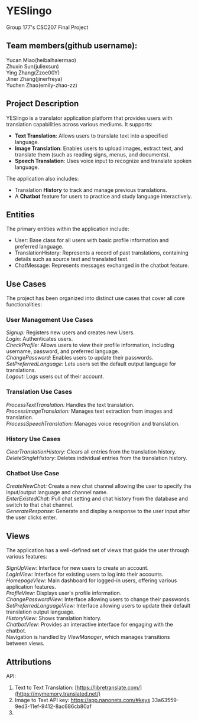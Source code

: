 # YESlingo
Group 177's CSC207 Final Project

## Team members(github username):
Yucan Miao(heibaihaiermao)\
Zhuxin Sun(juliexsun)\
Ying Zhang(Zzoe00Y)\
Jiner Zhang(jinerfreya)\
Yuchen Zhao(emily-zhao-zz)

## Project Description

YESlingo is a translator application platform that provides users with translation capabilities across various mediums. It supports:
* **Text Translation**: Allows users to translate text into a specified language.
* **Image Translation**: Enables users to upload images, extract text, and translate them (such as reading signs, menus, and documents).
* **Speech Translation**: Uses voice input to recognize and translate spoken language.

The application also includes:
* Translation **History** to track and manage previous translations.
* A **Chatbot** feature for users to practice and study language interactively.


## Entities

The primary entities within the application include:
* User: Base class for all users with basic profile information and preferred language.
* TranslationHistory: Represents a record of past translations, containing details such as source text and translated text.
* ChatMessage: Represents messages exchanged in the chatbot feature.

## Use Cases

The project has been organized into distinct use cases that cover all core functionalities:

### User Management Use Cases

_Signup:_ Registers new users and creates new Users.\
_Login:_ Authenticates users.\
_CheckProfile:_ Allows users to view their profile information, including username, password, and preferred language.\
_ChangePassword:_ Enables users to update their passwords.\
_SetPreferredLanguage:_ Lets users set the default output language for translations.\
_Logout:_ Logs users out of their account.

### Translation Use Cases

_ProcessTextTranslation:_ Handles the text translation.\
_ProcessImageTranslation:_ Manages text extraction from images and translation.\
_ProcessSpeechTranslation:_ Manages voice recognition and translation.

### History Use Cases

_ClearTranslationHistory:_ Clears all entries from the translation history.\
_DeleteSingleHistory_: Deletes individual entries from the translation history.

### Chatbot Use Case

_CreateNewChat:_ Create a new chat channel allowing the user to specify the input/output language and channel name. \
_EnterExistedChat:_ Pull chat setting and chat history from the database and switch to that chat channel.\
_GenerateResponse:_ Generate and display a response to the user input after the user clicks enter.

## Views

The application has a well-defined set of views that guide the user through various features:

_SignUpView:_ Interface for new users to create an account.\
_LogInView:_ Interface for existing users to log into their accounts.\
_HomepageView:_ Main dashboard for logged-in users, offering various application features.\
_ProfileView:_ Displays user's profile information.\
_ChangePasswordView:_ Interface allowing users to change their passwords.\
_SetPreferredLanguageView:_ Interface allowing users to update their default translation output language.\
_HistoryView:_ Shows translation history.\
_ChatbotView:_ Provides an interactive interface for engaging with the chatbot.\
Navigation is handled by _ViewManager_, which manages transitions between views.

## Attributions

API:
1. Text to Text Translation: [https://libretranslate.com/](https://mymemory.translated.net/)
2. Image to Text API key: https://app.nanonets.com/#keys 33a63559-9ed3-11ef-9412-8ac686cb80af
3. 

